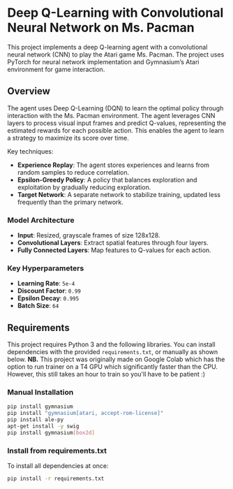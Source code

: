 # Deep Q-Learning with Convolutional Neural Network on Ms. Pacman

This project implements a deep Q-learning agent with a convolutional neural network (CNN) to play the Atari game Ms. Pacman. The project uses PyTorch for neural network implementation and Gymnasium’s Atari environment for game interaction.

## Overview

The agent uses Deep Q-Learning (DQN) to learn the optimal policy through interaction with the Ms. Pacman environment. The agent leverages CNN layers to process visual input frames and predict Q-values, representing the estimated rewards for each possible action. This enables the agent to learn a strategy to maximize its score over time.

Key techniques:
- **Experience Replay**: The agent stores experiences and learns from random samples to reduce correlation.
- **Epsilon-Greedy Policy**: A policy that balances exploration and exploitation by gradually reducing exploration.
- **Target Network**: A separate network to stabilize training, updated less frequently than the primary network.

### Model Architecture

- **Input**: Resized, grayscale frames of size 128x128.
- **Convolutional Layers**: Extract spatial features through four layers.
- **Fully Connected Layers**: Map features to Q-values for each action.

### Key Hyperparameters

- **Learning Rate**: `5e-4`
- **Discount Factor**: `0.99`
- **Epsilon Decay**: `0.995`
- **Batch Size**: `64`

## Requirements

This project requires Python 3 and the following libraries. You can install dependencies with the provided `requirements.txt`, or manually as shown below.
**NB.** This project was originally made on Google Colab which has the option to run trainer on a T4 GPU which significantly faster than the CPU. However, this still takes an hour to train so you'll have to be patient :)
### Manual Installation

```bash
pip install gymnasium
pip install "gymnasium[atari, accept-rom-license]"
pip install ale-py
apt-get install -y swig
pip install gymnasium[box2d]
```

### Install from requirements.txt
To install all dependencies at once:

```bash
pip install -r requirements.txt
```
